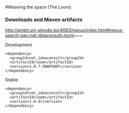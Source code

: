#Weaving the space (The Loom)

### Downloads and Maven artifacts

 http://ambit.uni-plovdiv.bg:8083/nexus/index.html#nexus-search;gav~net.ideaconsult~loom~~~
 
Development 
````
<dependency>
  <groupId>net.ideaconsult</groupId>
  <artifactId>loom</artifactId>
  <version>1.0.7-SNAPSHOT</version>
</dependency>
````

Stable 
````
<dependency>
  <groupId>net.ideaconsult</groupId>
  <artifactId>loom</artifactId>
  <version>1.0.6</version>
</dependency>
````
